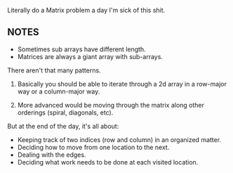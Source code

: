 Literally do a Matrix problem a day I'm sick of this shit.

## NOTES
- Sometimes sub arrays have different length.
- Matrices are always a giant array with sub-arrays.

There aren't that many patterns. 
1. Basically you should be able to iterate through a 2d array in a row-major way or a column-major way. 

2. More advanced would be moving through the matrix along other orderings (spiral, diagonals, etc).

But at the end of the day, it's all about:
- Keeping track of two indices (row and column) in an organized matter.
- Deciding how to move from one location to the next.
- Dealing with the edges.
- Deciding what work needs to be done at each visited location.     
